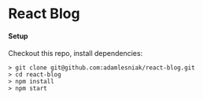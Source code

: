 # React Blog

#### Setup
Checkout this repo, install dependencies:

```
> git clone git@github.com:adamlesniak/react-blog.git
> cd react-blog
> npm install
> npm start
```